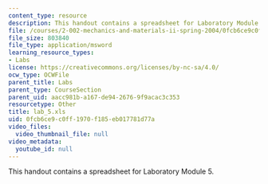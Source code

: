 ```yaml
---
content_type: resource
description: This handout contains a spreadsheet for Laboratory Module 5.
file: /courses/2-002-mechanics-and-materials-ii-spring-2004/0fcb6ce9c0ff1970f185eb017781d77a_lab_5.xls
file_size: 803840
file_type: application/msword
learning_resource_types:
- Labs
license: https://creativecommons.org/licenses/by-nc-sa/4.0/
ocw_type: OCWFile
parent_title: Labs
parent_type: CourseSection
parent_uid: aacc981b-a167-de94-2676-9f9acac3c353
resourcetype: Other
title: lab_5.xls
uid: 0fcb6ce9-c0ff-1970-f185-eb017781d77a
video_files:
  video_thumbnail_file: null
video_metadata:
  youtube_id: null
---
```

This handout contains a spreadsheet for Laboratory Module 5.